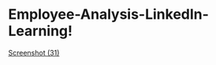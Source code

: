 # Employee-Analysis-LinkedIn-Learning!
[Screenshot (31)](https://user-images.githubusercontent.com/61271340/225370655-92197bdb-f338-4670-b54d-c96fb98422a9.png)
